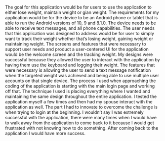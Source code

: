 
The goal for this application would be for users to use the application to either lose weight, maintain weight or gian weight. The requirements for my application would be for the device to be an Android phone or tablet that is able to run the Android versions of 10, 9 and 8.1.0. The device needs to be able to receive text messages, and all phone capabilities. The user needs that this application was designed to address would be for user to simply want to track their weight whether that’s losing weight, gaining weight or maintaining weight. The screens and features that were necessary to support user needs and product a user-centered UI for the application would be the welcome screen and the tracking weight. My designs were successful because they allowed the user to interact with the application by having them use the keyboard and logging their weight. The features that were necessary is allowing the user to send a text message notification when the targeted weight was achieved and being able to use multiple user accounts on that single device. The process I used when approaching the coding of the application is starting with the main login page and working off that. The technique I used is placing everything where I wanted and maintaining the same design throughout the entire application. I tested the application myself a few times and then had my spouse interact with the application as well. The part I had to innovate to overcome the challenge is when trying to login at the beginning. I wouldn’t say I was extremely successful with the application, there were many times when I would have to walk away from the application to come back to it because I would get frustrated with not knowing how to do something. After coming back to the application I would have more success. 
